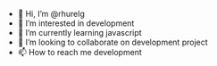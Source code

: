 - 👋 Hi, I’m @rhurelg
- 👀 I’m interested in development
- 🌱 I’m currently learning javascript
- 💞️ I’m looking to collaborate on development project
- 📫 How to reach me development

<!---
rhurelg/rhurelg is a ✨ special ✨ repository because its `README.md` (this file) appears on your GitHub profile.
You can click the Preview link to take a look at your changes.
--->
